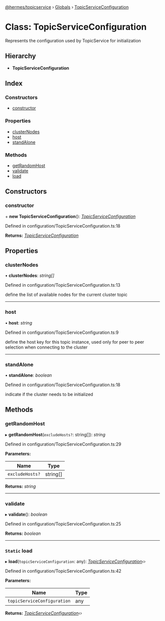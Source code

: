 [@hermes/topicservice](../README.md) › [Globals](../globals.md) › [TopicServiceConfiguration](topicserviceconfiguration.md)

# Class: TopicServiceConfiguration

Represents the configuration used by TopicService for initialization

## Hierarchy

* **TopicServiceConfiguration**

## Index

### Constructors

* [constructor](topicserviceconfiguration.md#constructor)

### Properties

* [clusterNodes](topicserviceconfiguration.md#clusternodes)
* [host](topicserviceconfiguration.md#host)
* [standAlone](topicserviceconfiguration.md#standalone)

### Methods

* [getRandomHost](topicserviceconfiguration.md#getrandomhost)
* [validate](topicserviceconfiguration.md#validate)
* [load](topicserviceconfiguration.md#static-load)

## Constructors

###  constructor

\+ **new TopicServiceConfiguration**(): *[TopicServiceConfiguration](topicserviceconfiguration.md)*

Defined in configuration/TopicServiceConfiguration.ts:18

**Returns:** *[TopicServiceConfiguration](topicserviceconfiguration.md)*

## Properties

###  clusterNodes

• **clusterNodes**: *string[]*

Defined in configuration/TopicServiceConfiguration.ts:13

define the list of available nodes for the current cluster topic

___

###  host

• **host**: *string*

Defined in configuration/TopicServiceConfiguration.ts:9

define the host key for this topic instance, used only for peer to peer selection when connecting to the cluster

___

###  standAlone

• **standAlone**: *boolean*

Defined in configuration/TopicServiceConfiguration.ts:18

indicate if the cluster needs to be initialized

## Methods

###  getRandomHost

▸ **getRandomHost**(`excludeHosts?`: string[]): *string*

Defined in configuration/TopicServiceConfiguration.ts:29

**Parameters:**

Name | Type |
------ | ------ |
`excludeHosts?` | string[] |

**Returns:** *string*

___

###  validate

▸ **validate**(): *boolean*

Defined in configuration/TopicServiceConfiguration.ts:25

**Returns:** *boolean*

___

### `Static` load

▸ **load**(`topicServiceConfiguration`: any): *[TopicServiceConfiguration](topicserviceconfiguration.md)‹›*

Defined in configuration/TopicServiceConfiguration.ts:42

**Parameters:**

Name | Type |
------ | ------ |
`topicServiceConfiguration` | any |

**Returns:** *[TopicServiceConfiguration](topicserviceconfiguration.md)‹›*
